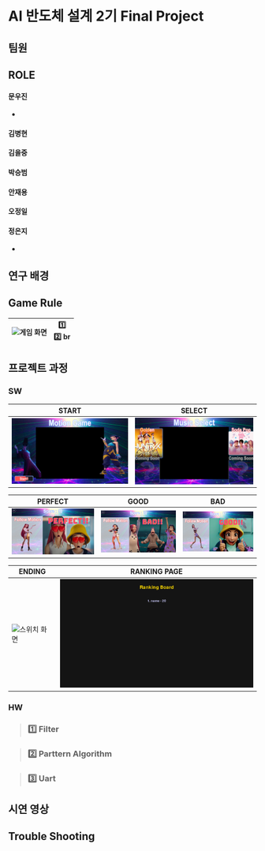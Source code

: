 # AI 반도체 설계 2기 Final Project

## 팀원 


<!--
|Team Leader|Team Member1Team Member2| 
--|--|--|
| | | | 

|Team Member3|Team Member4|Team Member5|Team Member6| 
--|--|--|--|
| | | | |

-->

## ROLE

#### 문우진
-


#### 김병현

#### 김을중

#### 박승범

#### 안재용

#### 오정일

#### 정은지
- 

## 연구 배경


## Game Rule

|![게임 화면](https://github.com/2735C/VGA/blob/main/History/img/another/game_1.gif)| :one: <br> :two: br |
--|--


## 프로젝트 과정

### SW

|START|SELECT|
---|--|
|<img src="/History/img/sw/sw_1.png" alt="스위치 화면" width="400">|<img src="/History/img/sw/sw_2.png" alt="스위치 화면" width="400">|

PERFECT|GOOD|BAD|
--|--|--
<img src="/History/img/sw/sw_3.png" alt="스위치 화면" width="400">|<img src="/History/img/sw/sw_4.png" alt="스위치 화면" width="400">|<img src="/History/img/sw/sw_5.png" alt="스위치 화면" width="400">|

|ENDING|RANKING PAGE|
---|--|
|<img src="/History/img/sw/sw_6.png" alt="스위치 화면" width="400">|<img src="/History/img/sw/sw_7.png" alt="스위치 화면" width="400">|

### HW

> ### :one: Filter

> ### :two: Parttern Algorithm

> ### :three: Uart

## 시연 영상


## Trouble Shooting